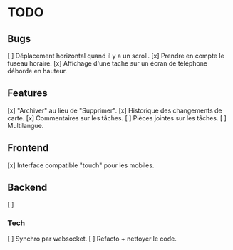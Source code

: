 # TODO

## Bugs

[ ] Déplacement horizontal quand il y a un scroll.
[x] Prendre en compte le fuseau horaire.
[x] Affichage d'une tache sur un écran de téléphone déborde en hauteur.

## Features

[x] "Archiver" au lieu de "Supprimer".
[x] Historique des changements de carte.
[x] Commentaires sur les tâches.
[ ] Pièces jointes sur les tâches.
[ ] Multilangue.

## Frontend

[x] Interface compatible "touch" pour les mobiles.

## Backend

[ ]

### Tech

[ ] Synchro par websocket.
[ ] Refacto + nettoyer le code.
